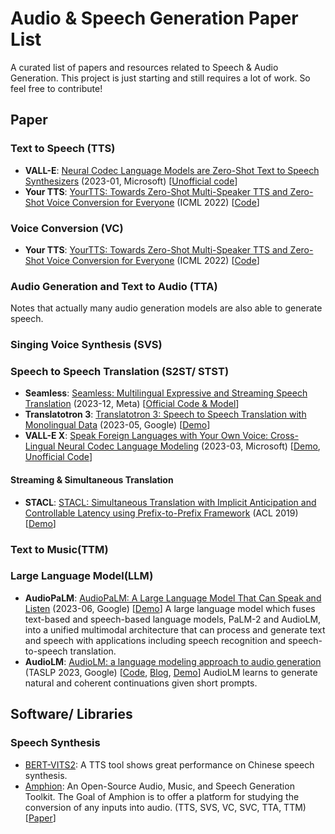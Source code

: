 # Audio &amp; Speech Generation Paper List
A curated list of papers and resources related to Speech &amp; Audio Generation. This project is just starting and still requires a lot of work. So feel free to contribute!

## Paper

### Text to Speech (TTS)

* **VALL-E**: [Neural Codec Language Models are Zero-Shot Text to Speech Synthesizers](https://arxiv.org/abs/2301.02111) (2023-01, Microsoft) [[Unofficial code](https://github.com/enhuiz/vall-e)] 
* **Your TTS**: [YourTTS: Towards Zero-Shot Multi-Speaker TTS and Zero-Shot Voice Conversion for Everyone](https://proceedings.mlr.press/v162/casanova22a.html) (ICML 2022) [[Code](https://github.com/coqui-ai/tts)]

### Voice Conversion (VC)

* **Your TTS**: [YourTTS: Towards Zero-Shot Multi-Speaker TTS and Zero-Shot Voice Conversion for Everyone](https://proceedings.mlr.press/v162/casanova22a.html) (ICML 2022) [[Code](https://github.com/coqui-ai/tts)]

### Audio Generation and Text to Audio (TTA)

Notes that actually many audio generation models are also able to generate speech.


### Singing Voice Synthesis (SVS)

### Speech to Speech Translation (S2ST/ STST)

* **Seamless**: [Seamless: Multilingual Expressive and Streaming Speech Translation](http://arxiv.org/abs/2312.05187) (2023-12, Meta) [[Official Code & Model](https://github.com/facebookresearch/seamless_communication)]
* **Translatotron 3**: [Translatotron 3: Speech to Speech Translation with Monolingual Data](https://arxiv.org/abs/2305.17547) (2023-05, Google) [[Demo](https://google-research.github.io/lingvo-lab/translatotron3/)]
* **VALL-E X**: [Speak Foreign Languages with Your Own Voice: Cross-Lingual Neural Codec Language Modeling](https://arxiv.org/abs/2303.03926) (2023-03, Microsoft) [[Demo](https://www.microsoft.com/en-us/research/project/vall-e-x/vall-e-x/), [Unofficial Code](https://github.com/Plachtaa/VALL-E-X)]

#### Streaming & Simultaneous Translation

* **STACL**: [STACL: Simultaneous Translation with Implicit Anticipation and Controllable Latency using Prefix-to-Prefix Framework](https://aclanthology.org/P19-1289/) (ACL 2019) [[Demo](https://simultrans-demo.github.io/)]

### Text to Music(TTM)

### Large Language Model(LLM)

* **AudioPaLM**: [AudioPaLM: A Large Language Model That Can Speak and Listen](https://arxiv.org/abs/2306.12925) (2023-06, Google) [[Demo](https://google-research.github.io/seanet/audiopalm/examples/)] A large language model which fuses text-based and speech-based language models, PaLM-2 and AudioLM, into a unified multimodal architecture that can process and generate text and speech with applications including speech recognition and speech-to-speech translation.
* **AudioLM**: [AudioLM: a language modeling approach to audio generation](https://ieeexplore.ieee.org/document/10158503) (TASLP 2023, Google) [[Code](https://github.com/lucidrains/audiolm-pytorch), [Blog](https://blog.research.google/2022/10/audiolm-language-modeling-approach-to.html), [Demo](https://google-research.github.io/seanet/audiolm/examples/)] AudioLM learns to generate natural and coherent continuations given short prompts. 


## Software/ Libraries

### Speech Synthesis

* [BERT-VITS2](https://github.com/fishaudio/Bert-VITS2): A TTS tool shows great performance on Chinese speech synthesis.
* [Amphion](https://github.com/open-mmlab/Amphion): An Open-Source Audio, Music, and Speech Generation Toolkit. The Goal of Amphion is to offer a platform for studying the conversion of any inputs into audio. (TTS, SVS, VC, SVC, TTA, TTM) [[Paper](https://arxiv.org/abs/2312.09911)]

